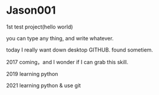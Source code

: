 # Jason001
1st test project(hello world)

you can type any thing, and write whatever.

today I really want down desktop GITHUB. found sometiem.

2017 coming，and I wonder if I can grab this skill.

2019 learning python

2021 learning python & use git 
